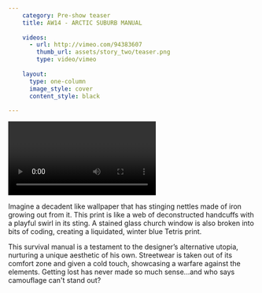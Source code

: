 ```yaml
---
    category: Pre-show teaser
    title: AW14 - ARCTIC SUBURB MANUAL
    
    videos:
      - url: http://vimeo.com/94383607
        thumb_url: assets/story_two/teaser.png
        type: video/vimeo
    
    layout:
      type: one-column
      image_style: cover
      content_style: black
      
---
```



<video data-media-id="videos:1" ></video>

Imagine a decadent like wallpaper that has stinging nettles made of iron growing out from it. This print is like a web of deconstructed handcuffs with a playful swirl in its sting. A stained glass church window is also broken into bits of coding, creating a liquidated, winter blue Tetris print.

This survival manual is a testament to the designer’s alternative utopia, nurturing a unique aesthetic of his own. Streetwear is taken out of its comfort zone and given a cold touch, showcasing a warfare against the elements. Getting lost has never made so much sense...and who says camouflage can't stand out?

